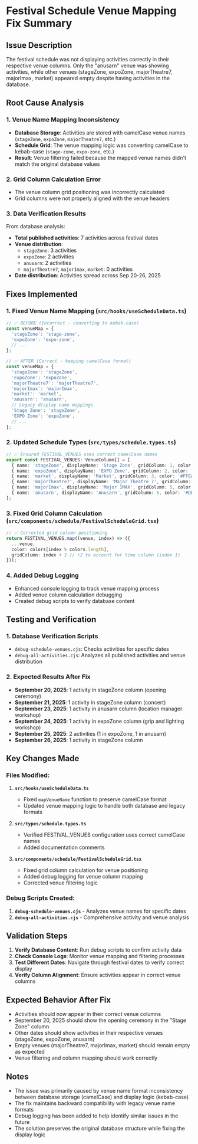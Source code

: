 # Festival Schedule Venue Mapping Fix Summary

## Issue Description
The festival schedule was not displaying activities correctly in their respective venue columns. Only the "anusarn" venue was showing activities, while other venues (stageZone, expoZone, majorTheatre7, majorImax, market) appeared empty despite having activities in the database.

## Root Cause Analysis

### 1. **Venue Name Mapping Inconsistency**
- **Database Storage**: Activities are stored with camelCase venue names (`stageZone`, `expoZone`, `majorTheatre7`, etc.)
- **Schedule Grid**: The venue mapping logic was converting camelCase to kebab-case (`stage-zone`, `expo-zone`, etc.)
- **Result**: Venue filtering failed because the mapped venue names didn't match the original database values

### 2. **Grid Column Calculation Error**
- The venue column grid positioning was incorrectly calculated
- Grid columns were not properly aligned with the venue headers

### 3. **Data Verification Results**
From database analysis:
- **Total published activities**: 7 activities across festival dates
- **Venue distribution**: 
  - `stageZone`: 3 activities
  - `expoZone`: 2 activities  
  - `anusarn`: 2 activities
  - `majorTheatre7`, `majorImax`, `market`: 0 activities
- **Date distribution**: Activities spread across Sep 20-26, 2025

## Fixes Implemented

### 1. **Fixed Venue Name Mapping (`src/hooks/useScheduleData.ts`)**
```typescript
// ✅ BEFORE (Incorrect - converting to kebab-case)
const venueMap = {
  'stageZone': 'stage-zone',
  'expoZone': 'expo-zone',
  // ...
};

// ✅ AFTER (Correct - keeping camelCase format)
const venueMap = {
  'stageZone': 'stageZone',
  'expoZone': 'expoZone',
  'majorTheatre7': 'majorTheatre7',
  'majorImax': 'majorImax',
  'market': 'market',
  'anusarn': 'anusarn',
  // Legacy display name mappings
  'Stage Zone': 'stageZone',
  'EXPO Zone': 'expoZone',
  // ...
};
```

### 2. **Updated Schedule Types (`src/types/schedule.types.ts`)**
```typescript
// ✅ Ensured FESTIVAL_VENUES uses correct camelCase names
export const FESTIVAL_VENUES: VenueColumn[] = [
  { name: 'stageZone', displayName: 'Stage Zone', gridColumn: 1, color: '#FF6B6B' },
  { name: 'expoZone', displayName: 'EXPO Zone', gridColumn: 2, color: '#4ECDC4' },
  { name: 'market', displayName: 'Market', gridColumn: 3, color: '#FFEAA7' },
  { name: 'majorTheatre7', displayName: 'Major Theatre 7', gridColumn: 4, color: '#45B7D1' },
  { name: 'majorImax', displayName: 'Major IMAX', gridColumn: 5, color: '#96CEB4' },
  { name: 'anusarn', displayName: 'Anusarn', gridColumn: 6, color: '#DDA0DD' }
];
```

### 3. **Fixed Grid Column Calculation (`src/components/schedule/FestivalScheduleGrid.tsx`)**
```typescript
// ✅ Corrected grid column positioning
return FESTIVAL_VENUES.map((venue, index) => ({
  ...venue,
  color: colors[index % colors.length],
  gridColumn: index + 2 // +2 to account for time column (index 1)
}));
```

### 4. **Added Debug Logging**
- Enhanced console logging to track venue mapping process
- Added venue column calculation debugging
- Created debug scripts to verify database content

## Testing and Verification

### 1. **Database Verification Scripts**
- `debug-schedule-venues.cjs`: Checks activities for specific dates
- `debug-all-activities.cjs`: Analyzes all published activities and venue distribution

### 2. **Expected Results After Fix**
- **September 20, 2025**: 1 activity in stageZone column (opening ceremony)
- **September 21, 2025**: 1 activity in stageZone column (concert)
- **September 23, 2025**: 1 activity in anusarn column (location manager workshop)
- **September 24, 2025**: 1 activity in expoZone column (grip and lighting workshop)
- **September 25, 2025**: 2 activities (1 in expoZone, 1 in anusarn)
- **September 26, 2025**: 1 activity in stageZone column

## Key Changes Made

### Files Modified:
1. **`src/hooks/useScheduleData.ts`**
   - Fixed `mapVenueName` function to preserve camelCase format
   - Updated venue mapping logic to handle both database and legacy formats

2. **`src/types/schedule.types.ts`**
   - Verified FESTIVAL_VENUES configuration uses correct camelCase names
   - Added documentation comments

3. **`src/components/schedule/FestivalScheduleGrid.tsx`**
   - Fixed grid column calculation for venue positioning
   - Added debug logging for venue column mapping
   - Corrected venue filtering logic

### Debug Scripts Created:
1. **`debug-schedule-venues.cjs`** - Analyzes venue names for specific dates
2. **`debug-all-activities.cjs`** - Comprehensive activity and venue analysis

## Validation Steps

1. **Verify Database Content**: Run debug scripts to confirm activity data
2. **Check Console Logs**: Monitor venue mapping and filtering processes
3. **Test Different Dates**: Navigate through festival dates to verify correct display
4. **Verify Column Alignment**: Ensure activities appear in correct venue columns

## Expected Behavior After Fix

- Activities should now appear in their correct venue columns
- September 20, 2025 should show the opening ceremony in the "Stage Zone" column
- Other dates should show activities in their respective venues (stageZone, expoZone, anusarn)
- Empty venues (majorTheatre7, majorImax, market) should remain empty as expected
- Venue filtering and column mapping should work correctly

## Notes

- The issue was primarily caused by venue name format inconsistency between database storage (camelCase) and display logic (kebab-case)
- The fix maintains backward compatibility with legacy venue name formats
- Debug logging has been added to help identify similar issues in the future
- The solution preserves the original database structure while fixing the display logic
